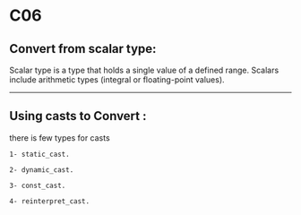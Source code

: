 # C06

## Convert from scalar type:
Scalar type is a type that holds a single value of a defined range. Scalars include arithmetic types (integral or floating-point values).

__________________________________________________________

## Using casts to Convert :
  there is few types for casts
  
    1- static_cast.
  
    2- dynamic_cast.
  
    3- const_cast.
  
    4- reinterpret_cast.
